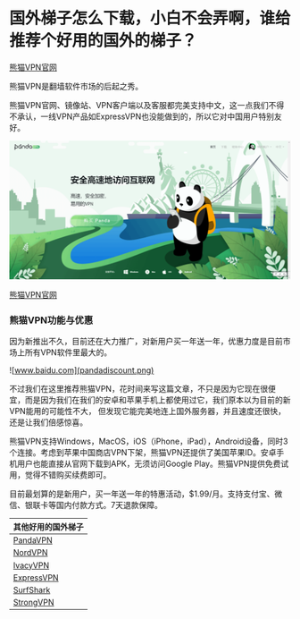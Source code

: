 # 国外梯子怎么下载，小白不会弄啊，谁给推荐个好用的国外的梯子？


[熊猫VPN官网](https://www.panhdpe.xyz/r/22216799)

熊猫VPN是翻墙软件市场的后起之秀。

熊猫VPN官网、镜像站、VPN客户端以及客服都完美支持中文，这一点我们不得不承认，一线VPN产品如ExpressVPN也没能做到的，所以它对中国用户特别友好。

![pandashow](pandashow.png)


[熊猫VPN官网](https://www.panhdpe.xyz/r/22216799)

### 熊猫VPN功能与优惠

因为新推出不久，目前还在大力推广，对新用户买一年送一年，优惠力度是目前市场上所有VPN软件里最大的。

![www.baidu.com](pandadiscount.png)

不过我们在这里推荐熊猫VPN，花时间来写这篇文章，不只是因为它现在很便宜，而是因为我们在我们的安卓和苹果手机上都使用过它，我们原本以为目前的新VPN能用的可能性不大， 但发现它能完美地连上国外服务器，并且速度还很快，还是让我们倍感惊喜。

熊猫VPN支持Windows，MacOS，iOS（iPhone，iPad），Android设备，同时3个连接。考虑到苹果中国商店VPN下架，熊猫VPN还提供了美国苹果ID。安卓手机用户也能直接从官网下载到APK，无须访问Google Play。熊猫VPN提供免费试用，觉得不错购买续费即可。

目前最划算的是新用户，买一年送一年的特惠活动，$1.99/月。支持支付宝、微信、银联卡等国内付款方式。7天退款保障。


|  其他好用的国外梯子  |
|  ----  | 
| [PandaVPN](https://www.panhdpe.xyz/r/22216799) | 
| [NordVPN](https://go.nordlocker.net/aff_c?offer_id=15&aff_id=38201&url_id=6063&aff_sub=github&aff_click_id=supervpn) | 
| [IvacyVPN](https://www.ivacykodi.com/easter-deal-2020/?aff=91814&data1=github&data2=supervpn) 
| [ExpressVPN](https://www.xvbelink.com/?a_fid=tizi_vpn&chan=github&data1=supervpn) | 顶级品牌（需翻墙后购买）
| [SurfShark](https://get.surfshark.net/aff_c?offer_id=6&aff_id=3401) | 不限设备数（需翻墙后购买） 
| [StrongVPN](https://strongtech.org/?tr_aid=5f856c291d7a8&data1=gitsuper&data2=supervpn) | 10月份不稳定，正在恢复中 |
